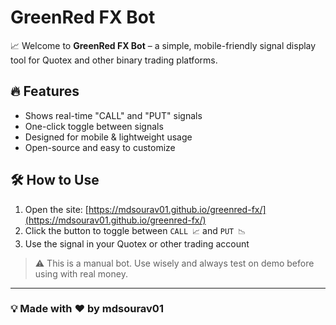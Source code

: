 
# GreenRed FX Bot

📈 Welcome to **GreenRed FX Bot** – a simple, mobile-friendly signal display tool for Quotex and other binary trading platforms.

## 🔥 Features
- Shows real-time "CALL" and "PUT" signals
- One-click toggle between signals
- Designed for mobile & lightweight usage
- Open-source and easy to customize

## 🛠 How to Use
1. Open the site: [https://mdsourav01.github.io/greenred-fx/](https://mdsourav01.github.io/greenred-fx/)
2. Click the button to toggle between `CALL 📈` and `PUT 📉`
3. Use the signal in your Quotex or other trading account

> ⚠️ This is a manual bot. Use wisely and always test on demo before using with real money.

---

### 💡 Made with ❤️ by mdsourav01
